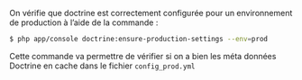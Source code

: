 On vérifie que doctrine est correctement configurée pour un environnement de production à l’aide de la commande :
```sh
$ php app/console doctrine:ensure-production-settings --env=prod
```

Cette commande va permettre de vérifier si on a bien les méta données Doctrine en cache dans le fichier `config_prod.yml`